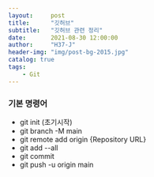 ```yaml
---
layout:     post
title:      "깃허브"
subtitle:   "깃허브 관련 정리"
date:       2021-08-30 12:00:00
author:     "H37-J"
header-img: "img/post-bg-2015.jpg"
catalog: true
tags:
    - Git
---
```



### 기본 명령어

* git init (초기시작)
* git branch -M main
* git remote add origin {Repository URL}
* git add --all
* git commit
* git push -u origin main






